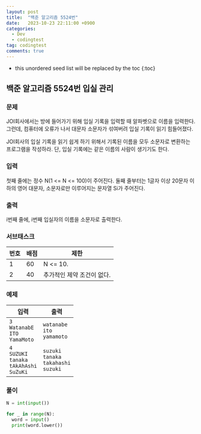 ```yaml
---
layout: post
title:  "백준 알고리즘 5524번"
date:   2023-10-23 22:11:00 +0900
categories:
  - Dev
  - codingtest
tag: codingtest
comments: true
---
```


* this unordered seed list will be replaced by the toc
{:toc}

## 백준 알고리즘 5524번 입실 관리

### 문제

JOI회사에서는 방에 들어가기 위해 입실 기록을 입력할 때 알파벳으로 이름을 입력한다. 그런데, 컴퓨터에 오류가 나서 대문자 소문자가 섞여버려 입실 기록이 읽기 힘들어졌다.

JOI회사의 입실 기록을 읽기 쉽게 하기 위해서 기록된 이름을 모두 소문자로 변환하는 프로그램을 작성하라. 단, 입실 기록에는 같은 이름의 사람이 생기기도 한다.

### 입력

첫째 줄에는 정수 N(1 <= N <= 100)이 주어진다. 둘째 줄부터는 1글자 이상 20문자 이하의 영어 대문자, 소문자로만 이루어지는 문자열 Si가 주어진다.

### 출력

i번째 줄에, i번째 입실자의 이름을 소문자로 출력한다.

### 서브태스크

| **번호** | **배점** | **제한** |
| --- | --- | --- |
| 1 | 60 | N <= 10. | 
| 2 | 40 | 추가적인 제약 조건이 없다. |

### 예제

| 입력 | 출력 |
| --- | --- |
| `3` <br/> `WatanabE` <br/> `ITO` <br/> `YamaMoto` | `watanabe` <br/> `ito` <br/> `yamamoto` |
| `4` <br/> `SUZUKI` <br/> `tanaka` <br/> `tAkAhAshi` <br/> `SuZuKi` | `suzuki` <br/> `tanaka` <br/> `takahashi` <br/> `suzuki` |

### 풀이

```py
N = int(input())

for _ in range(N):
  word = input()
  print(word.lower())
```